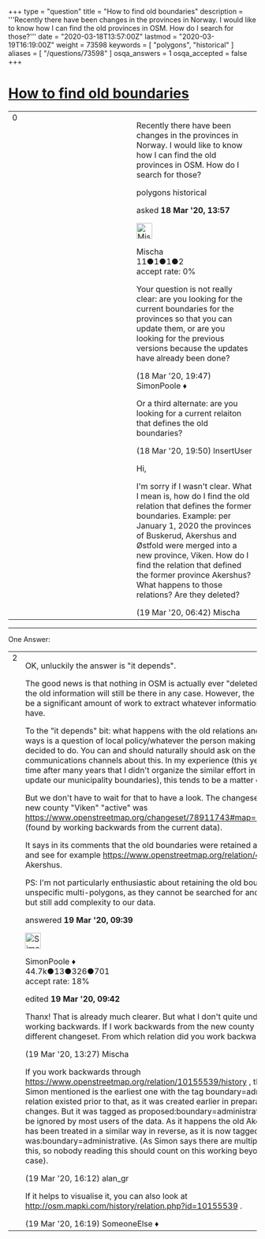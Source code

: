 +++
type = "question"
title = "How to find old boundaries"
description = '''Recently there have been changes in the provinces in Norway. I would like to know how I can find the old provinces in OSM. How do I search for those?'''
date = "2020-03-18T13:57:00Z"
lastmod = "2020-03-19T16:19:00Z"
weight = 73598
keywords = [ "polygons", "historical" ]
aliases = [ "/questions/73598" ]
osqa_answers = 1
osqa_accepted = false
+++

<div class="headNormal">

# [How to find old boundaries](/questions/73598/how-to-find-old-boundaries)

</div>

<div id="main-body">

<div id="askform">

<table id="question-table" style="width:100%;">
<colgroup>
<col style="width: 50%" />
<col style="width: 50%" />
</colgroup>
<tbody>
<tr>
<td style="width: 30px; vertical-align: top"><div class="vote-buttons">
<span id="post-73598-upvote" class="ajax-command post-vote up" rel="nofollow" title="I like this post (click again to cancel)"> </span>
<div id="post-73598-score" class="post-score" title="current number of votes">
0
</div>
<span id="post-73598-downvote" class="ajax-command post-vote down" rel="nofollow" title="I dont like this post (click again to cancel)"> </span> <span id="favorite-mark" class="ajax-command favorite-mark" rel="nofollow" title="mark/unmark this question as favorite (click again to cancel)"> </span>
<div id="favorite-count" class="favorite-count">
&#10;</div>
</div></td>
<td><div id="item-right">
<div class="question-body">
<p>Recently there have been changes in the provinces in Norway. I would like to know how I can find the old provinces in OSM. How do I search for those?</p>
</div>
<div id="question-tags" class="tags-container tags">
<span class="post-tag tag-link-polygons" rel="tag" title="see questions tagged &#39;polygons&#39;">polygons</span> <span class="post-tag tag-link-historical" rel="tag" title="see questions tagged &#39;historical&#39;">historical</span>
</div>
<div id="question-controls" class="post-controls">
&#10;</div>
<div class="post-update-info-container">
<div class="post-update-info post-update-info-user">
<p>asked <strong>18 Mar '20, 13:57</strong></p>
<img src="https://secure.gravatar.com/avatar/d9857ae3e4f09cde43279e6968d656aa?s=32&amp;d=identicon&amp;r=g" class="gravatar" width="32" height="32" alt="Mischa&#39;s gravatar image" />
<p><span>Mischa</span><br />
<span class="score" title="11 reputation points">11</span><span title="1 badges"><span class="badge1">●</span><span class="badgecount">1</span></span><span title="1 badges"><span class="silver">●</span><span class="badgecount">1</span></span><span title="2 badges"><span class="bronze">●</span><span class="badgecount">2</span></span><br />
<span class="accept_rate" title="Rate of the user&#39;s accepted answers">accept rate:</span> <span title="Mischa has no accepted answers">0%</span></p>
</div>
</div>
<div id="comments-container-73598" class="comments-container">
<span id="73612"></span>
<div id="comment-73612" class="comment">
<div id="post-73612-score" class="comment-score">
&#10;</div>
<div class="comment-text">
<p>Your question is not really clear: are you looking for the current boundaries for the provinces so that you can update them, or are you looking for the previous versions because the updates have already been done?</p>
</div>
<div id="comment-73612-info" class="comment-info">
<span class="comment-age">(18 Mar '20, 19:47)</span> <span class="comment-user userinfo">SimonPoole ♦</span>
</div>
</div>
<span id="73613"></span>
<div id="comment-73613" class="comment">
<div id="post-73613-score" class="comment-score">
&#10;</div>
<div class="comment-text">
<p>Or a third alternate: are you looking for a current relaiton that defines the old boundaries?</p>
</div>
<div id="comment-73613-info" class="comment-info">
<span class="comment-age">(18 Mar '20, 19:50)</span> <span class="comment-user userinfo">InsertUser</span>
</div>
</div>
<span id="73616"></span>
<div id="comment-73616" class="comment">
<div id="post-73616-score" class="comment-score">
&#10;</div>
<div class="comment-text">
<p>Hi,</p>
<p>I'm sorry if I wasn't clear. What I mean is, how do I find the old relation that defines the former boundaries. Example: per January 1, 2020 the provinces of Buskerud, Akershus and Østfold were merged into a new province, Viken. How do I find the relation that defined the former province Akershus? What happens to those relations? Are they deleted?</p>
</div>
<div id="comment-73616-info" class="comment-info">
<span class="comment-age">(19 Mar '20, 06:42)</span> <span class="comment-user userinfo">Mischa</span>
</div>
</div>
</div>
<div id="comment-tools-73598" class="comment-tools">
&#10;</div>
<div class="clear">
&#10;</div>
<div id="comment-73598-form-container" class="comment-form-container">
&#10;</div>
<div class="clear">
&#10;</div>
</div></td>
</tr>
</tbody>
</table>

------------------------------------------------------------------------

<div class="tabBar">

<span id="sort-top"></span>

<div class="headQuestions">

One Answer:

</div>

</div>

<span id="73620"></span>

<div id="answer-container-73620" class="answer">

<table style="width:100%;">
<colgroup>
<col style="width: 50%" />
<col style="width: 50%" />
</colgroup>
<tbody>
<tr>
<td style="width: 30px; vertical-align: top"><div class="vote-buttons">
<span id="post-73620-upvote" class="ajax-command post-vote up" rel="nofollow" title="I like this post (click again to cancel)"> </span>
<div id="post-73620-score" class="post-score" title="current number of votes">
2
</div>
<span id="post-73620-downvote" class="ajax-command post-vote down" rel="nofollow" title="I dont like this post (click again to cancel)"> </span>
</div></td>
<td><div class="item-right">
<div class="answer-body">
<p>OK, unluckily the answer is "it depends".</p>
<p>The good news is that nothing in OSM is actually ever "deleted" so in principle the old information will still be there in any case. However, the bad news, it may be a significant amount of work to extract whatever information you want to have.</p>
<p>To the "it depends" bit: what happens with the old relations and old border ways is a question of local policy/whatever the person making the changes decided to do. You can and should naturally should ask on the NO communications channels about this. In my experience (this year was the first time after many years that I didn't organize the similar effort in Switzerland to update our municipality boundaries), this tends to be a matter of much debate.</p>
<p>But we don't have to wait for that to have a look. The changeset that made the new county "Viken" "active" was <a href="https://www.openstreetmap.org/changeset/78911743#map=5/65.440/17.930">https://www.openstreetmap.org/changeset/78911743#map=5/65.440/17.930</a> (found by working backwards from the current data).</p>
<p>It says in its comments that the old boundaries were retained as multipolygons, and see for example <a href="https://www.openstreetmap.org/relation/406106">https://www.openstreetmap.org/relation/406106</a> for Akershus.</p>
<p>PS: I'm not particularly enthusiastic about retaining the old boundaries as unspecific multi-polygons, as they cannot be searched for and found that way, but still add complexity to our data.</p>
</div>
<div class="answer-controls post-controls">
&#10;</div>
<div class="post-update-info-container">
<div class="post-update-info post-update-info-user">
<p>answered <strong>19 Mar '20, 09:39</strong></p>
<img src="https://secure.gravatar.com/avatar/ad2513d6f8e3d709d576ace900c12fa5?s=32&amp;d=identicon&amp;r=g" class="gravatar" width="32" height="32" alt="SimonPoole&#39;s gravatar image" />
<p><span>SimonPoole ♦</span><br />
<span class="score" title="44667 reputation points"><span>44.7k</span></span><span title="13 badges"><span class="badge1">●</span><span class="badgecount">13</span></span><span title="326 badges"><span class="silver">●</span><span class="badgecount">326</span></span><span title="701 badges"><span class="bronze">●</span><span class="badgecount">701</span></span><br />
<span class="accept_rate" title="Rate of the user&#39;s accepted answers">accept rate:</span> <span title="SimonPoole has 209 accepted answers">18%</span></p>
</div>
<div class="post-update-info post-update-info-edited">
<p><span> edited <strong>19 Mar '20, 09:42</strong> </span></p>
</div>
</div>
<div id="comments-container-73620" class="comments-container">
<span id="73621"></span>
<div id="comment-73621" class="comment">
<div id="post-73621-score" class="comment-score">
&#10;</div>
<div class="comment-text">
<p>Thanx! That is already much clearer. But what I don't quite understand is that working backwards. If I work backwards from the new county Viken I get a different changeset. From which relation did you work backwards?</p>
</div>
<div id="comment-73621-info" class="comment-info">
<span class="comment-age">(19 Mar '20, 13:27)</span> <span class="comment-user userinfo">Mischa</span>
</div>
</div>
<span id="73630"></span>
<div id="comment-73630" class="comment">
<div id="post-73630-score" class="comment-score">
&#10;</div>
<div class="comment-text">
<p>If you work backwards through <a href="https://www.openstreetmap.org/relation/10155539/history">https://www.openstreetmap.org/relation/10155539/history</a> , the changeset Simon mentioned is the earliest one with the tag boundary=administrative. The relation existed prior to that, as it was created earlier in preparation for the changes. But it was tagged as proposed:boundary=administrative, which would be ignored by most users of the data. As it happens the old Akershus relation has been treated in a similar way in reverse, as it is now tagged was:boundary=administrative. (As Simon says there are multiple approaches to this, so nobody reading this should count on this working beyond this specific case).</p>
</div>
<div id="comment-73630-info" class="comment-info">
<span class="comment-age">(19 Mar '20, 16:12)</span> <span class="comment-user userinfo">alan_gr</span>
</div>
</div>
<span id="73631"></span>
<div id="comment-73631" class="comment">
<div id="post-73631-score" class="comment-score">
&#10;</div>
<div class="comment-text">
<p>If it helps to visualise it, you can also look at <a href="http://osm.mapki.com/history/relation.php?id=10155539">http://osm.mapki.com/history/relation.php?id=10155539</a> .</p>
</div>
<div id="comment-73631-info" class="comment-info">
<span class="comment-age">(19 Mar '20, 16:19)</span> <span class="comment-user userinfo">SomeoneElse ♦</span>
</div>
</div>
</div>
<div id="comment-tools-73620" class="comment-tools">
&#10;</div>
<div class="clear">
&#10;</div>
<div id="comment-73620-form-container" class="comment-form-container">
&#10;</div>
<div class="clear">
&#10;</div>
</div></td>
</tr>
</tbody>
</table>

</div>

<div class="paginator-container-left">

</div>

</div>

</div>

